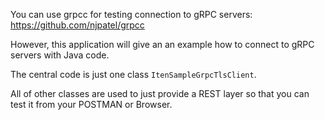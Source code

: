You can use grpcc for testing connection to gRPC servers: https://github.com/njpatel/grpcc

However, this application will give an an example how to connect to gRPC servers with Java code.

The central code is just one class `ItenSampleGrpcTlsClient`.

All of other classes are used to just provide a REST layer so that you can test it from your POSTMAN or Browser.

